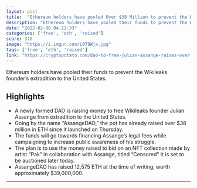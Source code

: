 ```yaml
---
layout: post
title:  "Ethereum holders have pooled Over $38 Million to prevent the Wikileaks founder’s extradition to the United States."
description: "Ethereum holders have pooled their funds to prevent the Wikileaks founder’s extradition to the United States."
date: "2022-02-08 04:22:33"
categories: ['free', 'eth', 'raised']
score: 316
image: "https://i.imgur.com/L0T9Wjx.jpg"
tags: ['free', 'eth', 'raised']
link: "https://cryptopotato.com/dao-to-free-julian-assange-raises-over-38-million/"
---
```


Ethereum holders have pooled their funds to prevent the Wikileaks founder’s extradition to the United States.

## Highlights

- A newly formed DAO is raising money to free Wikileaks founder Julian Assange from extradition to the United States.
- Going by the name “AssangeDAO,” the pot has already raised over $38 million in ETH since it launched on Thursday.
- The funds will go towards financing Assange’s legal fees while campaigning to increase public awareness of his struggle.
- The plan is to use the money raised to bid on an NFT collection made by artist “Pak” in collaboration with Assange, titled “Censored” It is set to be auctioned later today.
- AssangeDAO has raised 12,575 ETH at the time of writing, worth approximately $39,000,000.

---
